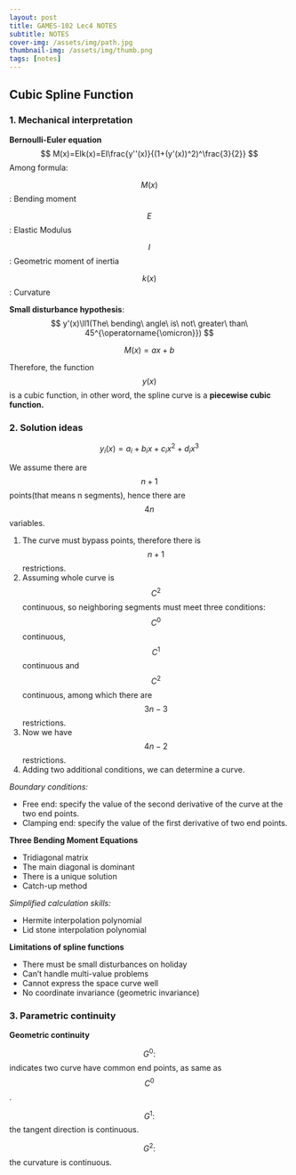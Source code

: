 ```yaml
---
layout: post
title: GAMES-102 Lec4 NOTES
subtitle: NOTES
cover-img: /assets/img/path.jpg
thumbnail-img: /assets/img/thumb.png
tags: [notes]
---
```


## Cubic Spline Function

### 1. Mechanical interpretation

**Bernoulli-Euler equation**
$$
M(x)=EIk(x)=EI\frac{y''(x)}{(1+(y'(x))^2)^\frac{3}{2}}
$$
Among formula:

$$M(x)$$ : 	Bending moment

$$E$$: 			Elastic Modulus

$$I$$: 			 Geometric moment of inertia

$$k(x)$$: 	   Curvature

**Small disturbance hypothesis**:
$$
y'(x)\ll1(The\ bending\ angle\ is\ not\ greater\ than\ 45^{\operatorname{\omicron}})
$$

$$
M(x)=ax+b
$$

Therefore, the function $$y(x)$$ is a cubic function, in other word, the spline curve is a **piecewise cubic function.**

### 2. Solution ideas

$$
y_i(x)=a_i+b_ix+c_ix^2+d_ix^3
$$

We assume there are $$n + 1$$ points(that means n segments), hence there are $$4n$$ variables.

1. The curve must bypass points, therefore there is $$n+1$$ restrictions.
2. Assuming whole curve is $$C^2$$ continuous, so neighboring segments must meet three conditions: $$C^0$$ continuous, $$C^1$$ continuous and $$C^2$$ continuous, among which there are $$3n-3$$ restrictions.
3. Now we have $$4n-2$$ restrictions.
4. Adding two additional conditions, we can determine a curve.

_Boundary conditions:_

* Free end: specify the value of the second derivative of the curve at the two end points.
* Clamping end: specify the value of the first derivative of two end points.

**Three Bending Moment Equations**

* Tridiagonal matrix  
* The main diagonal is dominant
* There is a unique solution
* Catch-up method

_Simplified calculation skills:_

* Hermite interpolation polynomial
* Lid stone interpolation polynomial

**Limitations of spline functions**

* There must be small disturbances on holiday
* Can’t handle multi-value problems
* Cannot express the space curve well
* No coordinate invariance (geometric invariance)

### 3. Parametric continuity

**Geometric continuity**

$$G^0:$$ indicates two curve have common end points, as same as $$C^0$$.

$$G^1:$$ the tangent direction is continuous.

$$G^2:$$ the curvature is continuous.
